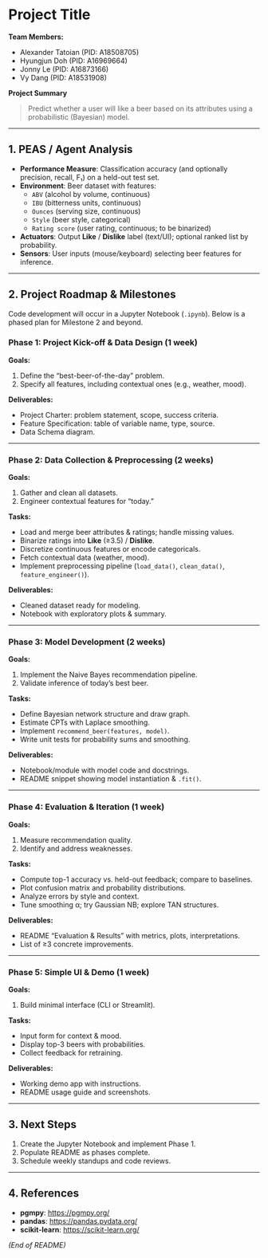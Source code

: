 # Project Title

**Team Members:**
- Alexander Tatoian (PID: A18508705)
- Hyungjun Doh (PID: A16969664)
- Jonny Le (PID: A16873166)
- Vy Dang (PID: A18531908)

**Project Summary**
> Predict whether a user will like a beer based on its attributes using a probabilistic (Bayesian) model.

---

## 1. PEAS / Agent Analysis

- **Performance Measure**: Classification accuracy (and optionally precision, recall, F₁) on a held-out test set.
- **Environment**: Beer dataset with features:
  - `ABV` (alcohol by volume, continuous)
  - `IBU` (bitterness units, continuous)
  - `Ounces` (serving size, continuous)
  - `Style` (beer style, categorical)
  - `Rating score` (user rating, continuous; to be binarized)
- **Actuators**: Output **Like** / **Dislike** label (text/UI); optional ranked list by probability.
- **Sensors**: User inputs (mouse/keyboard) selecting beer features for inference.

---

## 2. Project Roadmap & Milestones

Code development will occur in a Jupyter Notebook (`.ipynb`). Below is a phased plan for Milestone 2 and beyond.

### Phase 1: Project Kick-off & Data Design (1 week)
**Goals:**
1. Define the “best-beer-of-the-day” problem.
2. Specify all features, including contextual ones (e.g., weather, mood).

**Deliverables:**
- Project Charter: problem statement, scope, success criteria.
- Feature Specification: table of variable name, type, source.
- Data Schema diagram.

---

### Phase 2: Data Collection & Preprocessing (2 weeks)
**Goals:**
1. Gather and clean all datasets.
2. Engineer contextual features for “today.”

**Tasks:**
- Load and merge beer attributes & ratings; handle missing values.
- Binarize ratings into **Like** (≥3.5) / **Dislike**.
- Discretize continuous features or encode categoricals.
- Fetch contextual data (weather, mood).
- Implement preprocessing pipeline (`load_data()`, `clean_data()`, `feature_engineer()`).

**Deliverables:**
- Cleaned dataset ready for modeling.
- Notebook with exploratory plots & summary.

---

### Phase 3: Model Development (2 weeks)
**Goals:**
1. Implement the Naive Bayes recommendation pipeline.
2. Validate inference of today’s best beer.

**Tasks:**
- Define Bayesian network structure and draw graph.
- Estimate CPTs with Laplace smoothing.
- Implement `recommend_beer(features, model)`.
- Write unit tests for probability sums and smoothing.

**Deliverables:**
- Notebook/module with model code and docstrings.
- README snippet showing model instantiation & `.fit()`.

---

### Phase 4: Evaluation & Iteration (1 week)
**Goals:**
1. Measure recommendation quality.
2. Identify and address weaknesses.

**Tasks:**
- Compute top-1 accuracy vs. held-out feedback; compare to baselines.
- Plot confusion matrix and probability distributions.
- Analyze errors by style and context.
- Tune smoothing α; try Gaussian NB; explore TAN structures.

**Deliverables:**
- README “Evaluation & Results” with metrics, plots, interpretations.
- List of ≥3 concrete improvements.

---

### Phase 5: Simple UI & Demo (1 week)
**Goals:**
1. Build minimal interface (CLI or Streamlit).

**Tasks:**
- Input form for context & mood.
- Display top-3 beers with probabilities.
- Collect feedback for retraining.

**Deliverables:**
- Working demo app with instructions.
- README usage guide and screenshots.

---

## 3. Next Steps
1. Create the Jupyter Notebook and implement Phase 1.
2. Populate README as phases complete.
3. Schedule weekly standups and code reviews.

---

## 4. References
- **pgmpy**: https://pgmpy.org/
- **pandas**: https://pandas.pydata.org/
- **scikit-learn**: https://scikit-learn.org/

*(End of README)*
